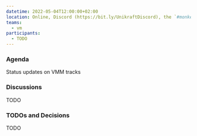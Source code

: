 ```yaml
---
datetime: 2022-05-04T12:00:00+02:00
location: Online, Discord (https://bit.ly/UnikraftDiscord), the `#monkey-business` voice channel
teams:
  - vm
participants:
  - TODO
---
```


### Agenda

Status updates on VMM tracks

### Discussions

TODO

### TODOs and Decisions

TODO
